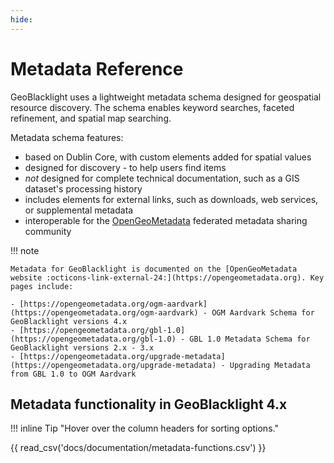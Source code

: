 ```yaml
---
hide:
---
```

# Metadata Reference

GeoBlacklight uses a lightweight metadata schema designed for geospatial resource discovery. The schema enables keyword searches, faceted refinement, and spatial map searching.

Metadata schema features:

- based on Dublin Core, with custom elements added for spatial values
- designed for discovery - to help users find items
- _not_ designed for complete technical documentation, such as a GIS dataset's processing history
- includes elements for external links, such as downloads, web services, or supplemental metadata
- interoperable for the [OpenGeoMetadata](https://opengeometadata.org) federated metadata sharing community

!!! note

	Metadata for GeoBlacklight is documented on the [OpenGeoMetadata website :octicons-link-external-24:](https://opengeometadata.org). Key pages include:
    
    - [https://opengeometadata.org/ogm-aardvark](https://opengeometadata.org/ogm-aardvark) - OGM Aardvark Schema for GeoBlacklight versions 4.x
    - [https://opengeometadata.org/gbl-1.0](https://opengeometadata.org/gbl-1.0) - GBL 1.0 Metadata Schema for GeoBlacklight versions 2.x - 3.x
    - [https://opengeometadata.org/upgrade-metadata](https://opengeometadata.org/upgrade-metadata) - Upgrading Metadata from GBL 1.0 to OGM Aardvark

## Metadata functionality in GeoBlacklight 4.x

!!! inline Tip "Hover over the column headers for sorting options."
	

{{ read_csv('docs/documentation/metadata-functions.csv') }}
